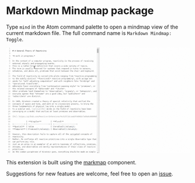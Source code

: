 # Markdown Mindmap package

Type `mind` in the Atom command palette to open a mindmap view of the current markdown file. The full command name is `Markdown Mindmap: Toggle`.

![Mindmap screenshot](screenshot.gif)

This extension is built using the [markmap](https://github.com/dundalek/markmap) component.

Suggestions for new featues are welcome, feel free to open an [issue](https://github.com/dundalek/atom-markdown-mindmap/issues).

